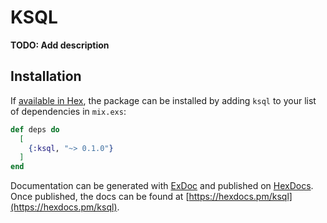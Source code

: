 # KSQL

**TODO: Add description**

## Installation

If [available in Hex](https://hex.pm/docs/publish), the package can be installed
by adding `ksql` to your list of dependencies in `mix.exs`:

```elixir
def deps do
  [
    {:ksql, "~> 0.1.0"}
  ]
end
```

Documentation can be generated with [ExDoc](https://github.com/elixir-lang/ex_doc)
and published on [HexDocs](https://hexdocs.pm). Once published, the docs can
be found at [https://hexdocs.pm/ksql](https://hexdocs.pm/ksql).

